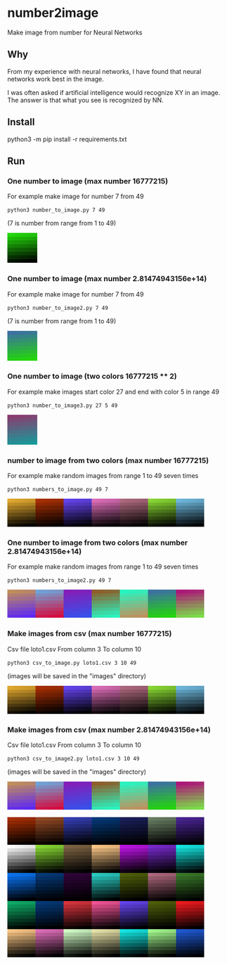 # number2image
Make image from number for Neural Networks

## Why
From my experience with neural networks, I have found that neural networks work best in the image.

I was often asked if artificial intelligence would recognize XY in an image.
The answer is that what you see is recognized by NN. 

## Install
python3 -m pip install -r requirements.txt

## Run
### One number to image (max number 16777215)
For example make image for number 7 from 49
```
python3 number_to_image.py 7 49
```
(7 is number from range from 1 to 49)

![pictures/7of49](pictures/7of49.png)

### One number to image (max number 2.81474943156e+14)
For example make image for number 7 from 49
```
python3 number_to_image2.py 7 49
```
(7 is number from range from 1 to 49)

![pictures/7of49m](pictures/7of49m.png)

### One number to image (two colors 16777215 ** 2)
For example make images start color 27 and end with color 5 in range 49
```
python3 number_to_image3.py 27 5 49
```
![27-5of49](pictures/27-5of49.png)

###  number to image from two colors (max number 16777215)
For example make random images from range 1 to 49 seven times
```
python3 numbers_to_image.py 49 7
```
![43_32_19_42_33_26_21](pictures/43_32_19_42_33_26_21.png)

### One number to image from two colors (max number 2.81474943156e+14)
For example make random images from range 1 to 49 seven times
```
python3 numbers_to_image2.py 49 7
```
![18_42_11_8_38_7_24](pictures/18_42_11_8_38_7_24.png)

### Make images from csv (max number 16777215)
Csv file loto1.csv
From column 3
To column 10
```
python3 csv_to_image.py loto1.csv 3 10 49
```
(images will be saved in the "images" directory)

![43_32_19_42_33_26_21](pictures/43_32_19_42_33_26_21.png)

### Make images from csv (max number 2.81474943156e+14)
Csv file loto1.csv
From column 3
To column 10
```
python3 csv_to_image2.py loto1.csv 3 10 49
```
(images will be saved in the "images" directory)

![18_42_11_8_38_7_24](pictures/18_42_11_8_38_7_24.png)

![all_in_one](pictures/all_in_one.png)
